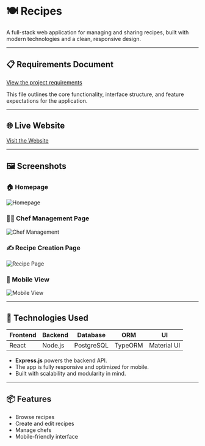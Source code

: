 # 🍽️ Recipes

A full-stack web application for managing and sharing recipes, built with modern technologies and a clean, responsive design.

---

## 📋 Requirements Document

[View the project requirements](https://docs.google.com/document/d/1w0zM-jPJtQPtezfCgE5OwFEbfGTlJsaPV4PP4eMT0L4/edit?usp=sharing)

This file outlines the core functionality, interface structure, and feature expectations for the application.

---

## 🌐 Live Website

[Visit the Website](https://portal-nifgaim.dev.digital.idf.il/recipes)

---

## 🖼️ Screenshots

### 🏠 Homepage

![Homepage](client/public/images/homepage.png)

### 👨‍🍳 Chef Management Page

![Chef Management](client/public/images/chefpage.png)

### ✍️ Recipe Creation Page

![Recipe Page](client/public/images/creationpage.png)

### 📱 Mobile View

![Mobile View](client/public/images/mobileview.png)

---

## 🧰 Technologies Used

| Frontend | Backend | Database   | ORM     | UI          |
| -------- | ------- | ---------- | ------- | ----------- |
| React    | Node.js | PostgreSQL | TypeORM | Material UI |

- **Express.js** powers the backend API.
- The app is fully responsive and optimized for mobile.
- Built with scalability and modularity in mind.

---

## 📦 Features

- Browse recipes
- Create and edit recipes
- Manage chefs
- Mobile-friendly interface
